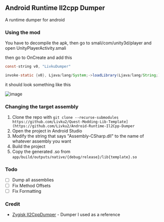 ## Android Runtime Il2cpp Dumper

A runtime dumper for android

### Using the mod
You have to decompile the apk, then go to smali/com/unity3d/player and open UnityPlayerActivity.smali

then go to OnCreate and add this

```java
const-string v0, "LivkuDumper"

invoke-static {v0}, Ljava/lang/System;->loadLibrary(Ljava/lang/String;)V
```
it should look something like this

![image](https://github.com/user-attachments/assets/cecc47d5-5905-4da5-aad4-1a4b285bb363)

### Changing the target assembly

1. Clone the repo with ``` git clone --recurse-submodules https://github.com/Livku2/Quest-Modding-Lib-Template](https://github.com/Livku2/Android-Runtime-Il2Cpp-Dumper ```
2. Open the project in Android Studio
4. Modify the string that says "Assembly-CSharp.dll" to the name of whatever assembly you want
5. Build the project
6. Copy the generated .so from `app/build/outputs/native/{debug/release}/lib{template}.so`


### Todo

- [ ] Dump all assemblies
- [ ] Fix Method Offsets
- [ ] Fix Formatting

### Credit

- [Zygisk Il2CppDumper](https://github.com/Perfare/Zygisk-Il2CppDumper) - Dumper I used as a reference
